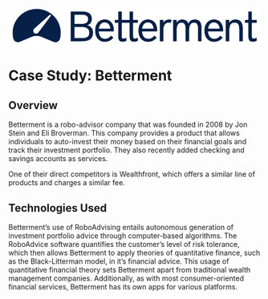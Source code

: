 ![Betterment Logo](betterment-logo.png)

# Case Study: Betterment

## Overview

Betterment is a robo-advisor company that was founded in 2008 by Jon Stein and Eli Broverman. This company provides a product that allows individuals to auto-invest their money based on their financial goals and track their investment portfolio. They also recently added checking and savings accounts as services. 

One of their direct competitors is Wealthfront, which offers a similar line of products and charges a similar fee.

## Technologies Used

Betterment’s use of RoboAdvising entails autonomous generation of investment portfolio advice through computer-based algorithms. The RoboAdvice software quantifies the customer’s level of risk tolerance, which then allows Betterment to apply theories of quantitative finance, such as the Black-Litterman model, in it’s financial advice. This usage of quantitative financial theory sets Betterment apart from traditional wealth management companies. Additionally, as with most consumer-oriented financial services, Betterment has its own apps for various platforms.
